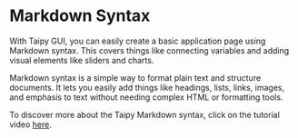 # Markdown Syntax

With Taipy GUI, you can easily create a basic application page using Markdown syntax. This 
covers things like connecting variables and adding visual elements like sliders and charts.

Markdown syntax is a simple way to format plain text and structure documents. It lets you easily 
add things like headings, lists, links, images, and emphasis to text without needing complex 
HTML or formatting tools.

To discover more about the Taipy Markdown syntax, click on the tutorial video 
[here](https://www.youtube.com/watch?v=OpHAncCb8Zo&t=1s).
